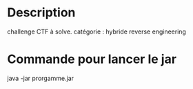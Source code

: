 # Description
challenge CTF à solve.
catégorie : hybride reverse engineering

# Commande pour lancer le jar
java -jar prorgamme.jar
